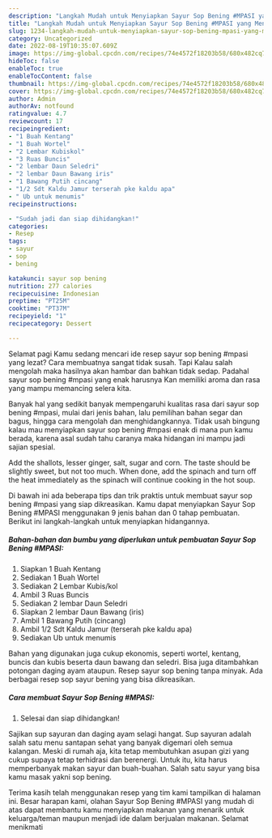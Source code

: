 ```yaml
---
description: "Langkah Mudah untuk Menyiapkan Sayur Sop Bening #MPASI yang Menggugah Selera, Buat Buka Puasa Bikin Ngiler"
title: "Langkah Mudah untuk Menyiapkan Sayur Sop Bening #MPASI yang Menggugah Selera, Buat Buka Puasa Bikin Ngiler"
slug: 1234-langkah-mudah-untuk-menyiapkan-sayur-sop-bening-mpasi-yang-menggugah-selera-buat-buka-puasa-bikin-ngiler
category: Uncategorized
date: 2022-08-19T10:35:07.609Z
image: https://img-global.cpcdn.com/recipes/74e4572f18203b58/680x482cq70/sayur-sop-bening-mpasi-foto-resep-utama.jpg
hideToc: false
enableToc: true
enableTocContent: false
thumbnail: https://img-global.cpcdn.com/recipes/74e4572f18203b58/680x482cq70/sayur-sop-bening-mpasi-foto-resep-utama.jpg
cover: https://img-global.cpcdn.com/recipes/74e4572f18203b58/680x482cq70/sayur-sop-bening-mpasi-foto-resep-utama.jpg
author: Admin
authorAv: notfound
ratingvalue: 4.7
reviewcount: 17
recipeingredient:
- "1 Buah Kentang"
- "1 Buah Wortel"
- "2 Lembar Kubiskol"
- "3 Ruas Buncis"
- "2 lembar Daun Seledri"
- "2 lembar Daun Bawang iris"
- "1 Bawang Putih cincang"
- "1/2 Sdt Kaldu Jamur terserah pke kaldu apa"
- " Ub untuk menumis"
recipeinstructions:

- "Sudah jadi dan siap dihidangkan!"
categories:
- Resep
tags:
- sayur
- sop
- bening

katakunci: sayur sop bening 
nutrition: 277 calories
recipecuisine: Indonesian
preptime: "PT25M"
cooktime: "PT37M"
recipeyield: "1"
recipecategory: Dessert

---
```



Selamat pagi Kamu sedang mencari ide resep sayur sop bening #mpasi yang lezat? Cara membuatnya sangat tidak susah. Tapi Kalau salah mengolah maka hasilnya akan hambar dan bahkan tidak sedap. Padahal sayur sop bening #mpasi yang enak harusnya Kan memiliki aroma dan rasa yang mampu memancing selera kita.


Banyak hal yang sedikit banyak mempengaruhi kualitas rasa dari sayur sop bening #mpasi, mulai dari jenis bahan, lalu pemilihan bahan segar dan bagus, hingga cara mengolah dan menghidangkannya. Tidak usah bingung kalau mau menyiapkan sayur sop bening #mpasi enak di mana pun kamu berada, karena asal sudah tahu caranya maka hidangan ini mampu jadi sajian spesial.

Add the shallots, lesser ginger, salt, sugar and corn. The taste should be slightly sweet, but not too much. When done, add the spinach and turn off the heat immediately as the spinach will continue cooking in the hot soup.


Di bawah ini ada beberapa tips dan trik praktis untuk membuat sayur sop bening #mpasi yang siap dikreasikan. Kamu dapat menyiapkan Sayur Sop Bening #MPASI menggunakan 9 jenis bahan dan 0 tahap pembuatan. Berikut ini langkah-langkah untuk menyiapkan hidangannya.

<!--inarticleads1-->

##### Bahan-bahan dan bumbu yang diperlukan untuk pembuatan Sayur Sop Bening #MPASI:

1. Siapkan 1 Buah Kentang
1. Sediakan 1 Buah Wortel
1. Sediakan 2 Lembar Kubis/kol
1. Ambil 3 Ruas Buncis
1. Sediakan 2 lembar Daun Seledri
1. Siapkan 2 lembar Daun Bawang (iris)
1. Ambil 1 Bawang Putih (cincang)
1. Ambil 1/2 Sdt Kaldu Jamur (terserah pke kaldu apa)
1. Sediakan  Ub untuk menumis


Bahan yang digunakan juga cukup ekonomis, seperti wortel, kentang, buncis dan kubis beserta daun bawang dan seledri. Bisa juga ditambahkan potongan daging ayam ataupun. Resep sayur sop bening tanpa minyak. Ada berbagai resep sop sayur bening yang bisa dikreasikan. 

<!--inarticleads2-->

##### Cara membuat Sayur Sop Bening #MPASI:


1. Selesai dan siap dihidangkan!

Sajikan sup sayuran dan daging ayam selagi hangat. Sup sayuran adalah salah satu menu santapan sehat yang banyak digemari oleh semua kalangan. Meski di rumah aja, kita tetap membutuhkan asupan gizi yang cukup supaya tetap terhidrasi dan berenergi. Untuk itu, kita harus memperbanyak makan sayur dan buah-buahan. Salah satu sayur yang bisa kamu masak yakni sop bening. 

Terima kasih telah menggunakan resep yang tim kami tampilkan di halaman ini. Besar harapan kami, olahan Sayur Sop Bening #MPASI yang mudah di atas dapat membantu kamu menyiapkan makanan yang menarik untuk keluarga/teman maupun menjadi ide dalam berjualan makanan. Selamat menikmati
